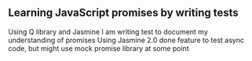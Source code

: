 ## Learning JavaScript promises by writing tests
Using Q library and Jasmine
I am writing test to document my understanding of promises
Using Jasmine 2.0 done feature to test async code, but might use mock promise library at some point
